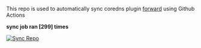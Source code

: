 This repo is used to automatically sync coredns plugin [forward](https://github.com/QZLin/forward) using Github Actions

**sync job ran [299] times**

[![Sync Repo](https://github.com/QZLin/coredns-extract/actions/workflows/sync.yaml/badge.svg)](https://github.com/QZLin/coredns-extract/actions/workflows/sync.yaml)

